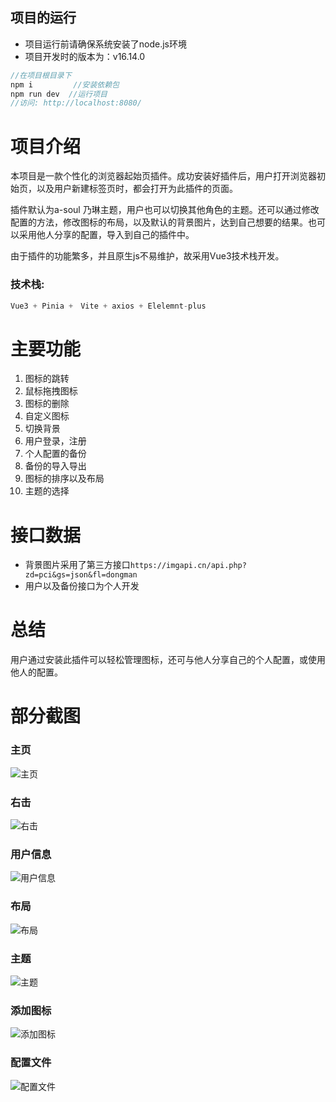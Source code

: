 


## 项目的运行

- 项目运行前请确保系统安装了node.js环境
- 项目开发时的版本为：v16.14.0
```js
//在项目根目录下
npm i         //安装依赖包
npm run dev  //运行项目
//访问: http://localhost:8080/
```

# 项目介绍
本项目是一款个性化的浏览器起始页插件。成功安装好插件后，用户打开浏览器初始页，以及用户新建标签页时，都会打开为此插件的页面。

插件默认为a-soul 乃琳主题，用户也可以切换其他角色的主题。还可以通过修改配置的方法，修改图标的布局，以及默认的背景图片，达到自己想要的结果。也可以采用他人分享的配置，导入到自己的插件中。

由于插件的功能繁多，并且原生js不易维护，故采用Vue3技术栈开发。
### 技术栈:
```js
Vue3 + Pinia +　Vite + axios + Elelemnt-plus
```
# 主要功能
  1. 图标的跳转
  2. 鼠标拖拽图标
  3. 图标的删除
  4. 自定义图标
  5. 切换背景
  6. 用户登录，注册
  7. 个人配置的备份
  8. 备份的导入导出
  9. 图标的排序以及布局
  10. 主题的选择

# 接口数据
- 背景图片采用了第三方接口`https://imgapi.cn/api.php?zd=pci&gs=json&fl=dongman`
- 用户以及备份接口为个人开发

# 总结
用户通过安装此插件可以轻松管理图标，还可与他人分享自己的个人配置，或使用他人的配置。


# 部分截图
### 主页
![主页](http://niu.foogeoo.ltd/public/%E9%A6%96%E9%A1%B5.png)
### 右击
![右击](http://niu.foogeoo.ltd/public%2F%E5%8F%B3%E5%87%BB.png)
### 用户信息
![用户信息](http://niu.foogeoo.ltd/public%2F%E7%94%A8%E6%88%B7%E4%BF%A1%E6%81%AF.png)
### 布局
![布局](http://niu.foogeoo.ltd/public/%E5%B8%83%E5%B1%80.png)
### 主题
![主题](http://niu.foogeoo.ltd/public/%E4%B8%BB%E9%A2%98.png)
### 添加图标
![添加图标](http://niu.foogeoo.ltd/public/%E6%B7%BB%E5%8A%A0%E5%9B%BE%E6%A0%87.png)
### 配置文件
![配置文件](http://niu.foogeoo.ltd/public/%E9%85%8D%E7%BD%AE%E6%96%87%E4%BB%B6.png)

